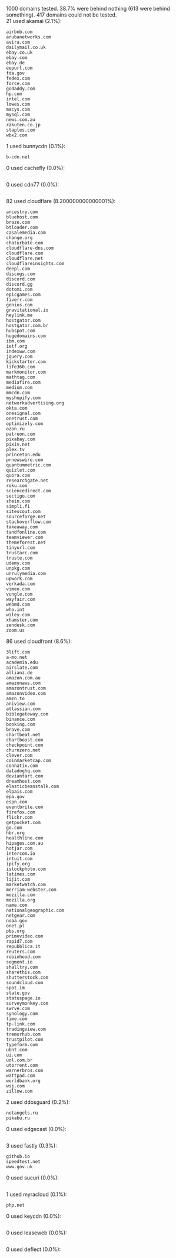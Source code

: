 1000 domains tested. 38.7% were behind nothing (613 were behind something). 417 domains could not be tested.<br>
21 used akamai (2.1%):
```
airbnb.com
arubanetworks.com
avira.com
dailymail.co.uk
ebay.co.uk
ebay.com
ebay.de
eepurl.com
fda.gov
fedex.com
force.com
godaddy.com
hp.com
intel.com
lowes.com
macys.com
mysql.com
news.com.au
rakuten.co.jp
staples.com
wbx2.com
```

1 used bunnycdn (0.1%):
```
b-cdn.net
```

0 used cachefly (0.0%):
```

```

0 used cdn77 (0.0%):
```

```

82 used cloudflare (8.200000000000001%):
```
ancestry.com
bluehost.com
braze.com
btloader.com
casalemedia.com
change.org
chaturbate.com
cloudflare-dns.com
cloudflare.com
cloudflare.net
cloudflareinsights.com
deepl.com
discogs.com
discord.com
discord.gg
dotomi.com
epicgames.com
fiverr.com
genius.com
gravitational.io
heylink.me
hostgator.com
hostgator.com.br
hubspot.com
hugedomains.com
ibm.com
ietf.org
indexww.com
jquery.com
kickstarter.com
life360.com
markmonitor.com
mathtag.com
mediafire.com
medium.com
mmcdn.com
myshopify.com
networkadvertising.org
okta.com
onesignal.com
onetrust.com
optimizely.com
ozon.ru
patreon.com
pixabay.com
pixiv.net
plex.tv
princeton.edu
prnewswire.com
quantummetric.com
quizlet.com
quora.com
researchgate.net
roku.com
sciencedirect.com
sectigo.com
shein.com
simpli.fi
sitescout.com
sourceforge.net
stackoverflow.com
takeaway.com
tandfonline.com
teamviewer.com
themeforest.net
tinyurl.com
trustarc.com
truste.com
udemy.com
unpkg.com
unrulymedia.com
upwork.com
verkada.com
vimeo.com
vungle.com
wayfair.com
webmd.com
who.int
wiley.com
xhamster.com
zendesk.com
zoom.us
```

86 used cloudfront (8.6%):
```
3lift.com
a-mo.net
academia.edu
airslate.com
allianz.de
amazon.com.au
amazonaws.com
amazontrust.com
amazonvideo.com
amzn.to
aniview.com
atlassian.com
biblegateway.com
binance.com
booking.com
brave.com
chartbeat.net
chartboost.com
checkpoint.com
churnzero.net
clever.com
coinmarketcap.com
connatix.com
datadoghq.com
deviantart.com
dreamhost.com
elasticbeanstalk.com
elpais.com
epa.gov
espn.com
eventbrite.com
firefox.com
flickr.com
getpocket.com
go.com
hbr.org
healthline.com
hipages.com.au
hotjar.com
intercom.io
intuit.com
ipify.org
istockphoto.com
latimes.com
lijit.com
marketwatch.com
merriam-webster.com
mozilla.com
mozilla.org
name.com
nationalgeographic.com
netgear.com
noaa.gov
onet.pl
pbs.org
primevideo.com
rapid7.com
repubblica.it
reuters.com
robinhood.com
segment.io
shalltry.com
sharethis.com
shutterstock.com
soundcloud.com
spot.im
state.gov
statuspage.io
surveymonkey.com
swrve.com
synology.com
time.com
tp-link.com
tradingview.com
tremorhub.com
trustpilot.com
typeform.com
ubnt.com
ui.com
uol.com.br
utorrent.com
warnerbros.com
wattpad.com
worldbank.org
wsj.com
zillow.com
```

2 used ddosguard (0.2%):
```
netangels.ru
pikabu.ru
```

0 used edgecast (0.0%):
```

```

3 used fastly (0.3%):
```
github.io
speedtest.net
www.gov.uk
```

0 used sucuri (0.0%):
```

```

1 used myracloud (0.1%):
```
php.net
```

0 used keycdn (0.0%):
```

```

0 used leaseweb (0.0%):
```

```

0 used deflect (0.0%):
```

```
